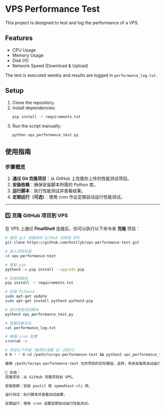 # VPS Performance Test

This project is designed to test and log the performance of a VPS.

## Features

- CPU Usage
- Memory Usage
- Disk I/O
- Network Speed (Download & Upload)

The test is executed weekly and results are logged in `performance_log.txt`.

## Setup

1. Clone the repository.
2. Install dependencies:
    ```bash
    pip install -r requirements.txt
    ```
3. Run the script manually:
    ```bash
    python vps_performance_test.py
    ```

## 使用指南

### 步骤概览

1. **通过 Git 克隆项目**：从 GitHub 上克隆你上传的性能测试项目。
2. **安装依赖**：确保安装脚本所需的 Python 库。
3. **运行脚本**：执行性能测试并查看结果。
4. **定期运行（可选）**：使用 cron 作业定期自动运行性能测试。

---

### 1️⃣ 克隆 GitHub 项目到 VPS

在 VPS 上通过 **FinalShell** 连接后，你可以执行以下命令来 **克隆** 项目：

```bash
# 使用 git 克隆你的 GitHub 仓库到 VPS
git clone https://github.com/hnztlyh/vps-performance-test.git

# 进入项目目录
cd vps-performance-test

# 更新 pip
python3 -m pip install --upgrade pip

# 安装依赖库
pip install -r requirements.txt

# 安装 Python3
sudo apt-get update
sudo apt-get install python3 python3-pip

# 执行性能测试脚本
python3 vps_performance_test.py

# 查看性能日志
cat performance_log.txt

# 编辑 cron 配置
crontab -e

# 添加以下内容（每周日凌晨 12 点执行）
0 0 * * 0 cd /path/to/vps-performance-test && python3 vps_performance_test.py >> /path/to/vps-performance-test/performance_log.txt 2>&1

替换 /path/to/vps-performance-test 为你项目的实际路径。这样，系统会每周自动运行一次性能测试。

🌟 总结：
克隆项目：从 GitHub 克隆项目到 VPS。

安装依赖：安装 psutil 和 speedtest-cli 库。

运行测试：执行脚本并查看测试结果。

定期运行：使用 cron 设置定期自动运行性能测试。